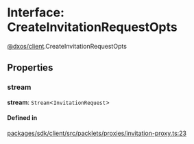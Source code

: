 # Interface: CreateInvitationRequestOpts

[@dxos/client](../modules/dxos_client.md).CreateInvitationRequestOpts

## Properties

### stream

 **stream**: `Stream`<`InvitationRequest`\>

#### Defined in

[packages/sdk/client/src/packlets/proxies/invitation-proxy.ts:23](https://github.com/dxos/dxos/blob/main/packages/sdk/client/src/packlets/proxies/invitation-proxy.ts#L23)
